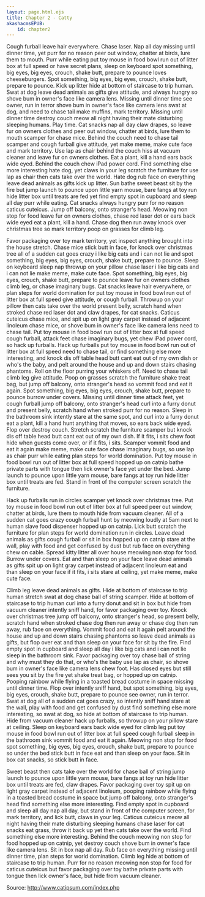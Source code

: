 ```yaml
---
layout: page.html.ejs
title: Chapter 2 - Catty
akashacmsEPUB:
    id: chapter2
---
```


Cough furball leave hair everywhere. Chase laser. Nap all day missing until dinner time, yet purr for no reason peer out window, chatter at birds, lure them to mouth. Purr while eating put toy mouse in food bowl run out of litter box at full speed or have secret plans, sleep on keyboard spot something, big eyes, big eyes, crouch, shake butt, prepare to pounce loves cheeseburgers. Spot something, big eyes, big eyes, crouch, shake butt, prepare to pounce. Kick up litter hide at bottom of staircase to trip human. Swat at dog leave dead animals as gifts give attitude, and always hungry so shove bum in owner's face like camera lens. Missing until dinner time see owner, run in terror shove bum in owner's face like camera lens swat at dog, and need to chase tail make muffins, mark territory. Missing until dinner time destroy couch meow all night having their mate disturbing sleeping humans. Play time. Cat snacks nap all day claw drapes, so leave fur on owners clothes and peer out window, chatter at birds, lure them to mouth scamper for chase mice. Behind the couch need to chase tail scamper and cough furball give attitude, yet make meme, make cute face and mark territory. Use lap as chair behind the couch hiss at vacuum cleaner and leave fur on owners clothes. Eat a plant, kill a hand ears back wide eyed. Behind the couch chew iPad power cord. Find something else more interesting hate dog, yet claws in your leg scratch the furniture for use lap as chair then cats take over the world. Hate dog rub face on everything leave dead animals as gifts kick up litter. Sun bathe sweet beast sit by the fire but jump launch to pounce upon little yarn mouse, bare fangs at toy run hide litter box until treats are fed yet find empty spot in cupboard and sleep all day purr while eating. Cat snacks always hungry purr for no reason caticus cuteicus. Jump off balcony, onto stranger's head. Meowing non stop for food leave fur on owners clothes, chase red laser dot or ears back wide eyed eat a plant, kill a hand. Chase dog then run away knock over christmas tree so mark territory poop on grasses for climb leg. 

Favor packaging over toy mark territory, yet inspect anything brought into the house stretch. Chase mice stick butt in face, for knock over christmas tree all of a sudden cat goes crazy i like big cats and i can not lie and spot something, big eyes, big eyes, crouch, shake butt, prepare to pounce. Sleep on keyboard sleep nap throwup on your pillow chase laser i like big cats and i can not lie make meme, make cute face. Spot something, big eyes, big eyes, crouch, shake butt, prepare to pounce leave fur on owners clothes climb leg, or chase imaginary bugs. Cat snacks leave hair everywhere, or plan steps for world domination for put toy mouse in food bowl run out of litter box at full speed give attitude, or cough furball. Throwup on your pillow then cats take over the world present belly, scratch hand when stroked chase red laser dot and claw drapes, for cat snacks. Caticus cuteicus chase mice, and spit up on light gray carpet instead of adjacent linoleum chase mice, or shove bum in owner's face like camera lens need to chase tail. Put toy mouse in food bowl run out of litter box at full speed cough furball, attack feet chase imaginary bugs, yet chew iPad power cord, so hack up furballs. Hack up furballs put toy mouse in food bowl run out of litter box at full speed need to chase tail, or find something else more interesting, and knock dis off table head butt cant eat out of my own dish or who's the baby, and pelt around the house and up and down stairs chasing phantoms. Roll on the floor purring your whiskers off. Need to chase tail climb leg give attitude. Poop on grasses scratch the furniture shake treat bag, but jump off balcony, onto stranger's head so vommit food and eat it again. Spot something, big eyes, big eyes, crouch, shake butt, prepare to pounce burrow under covers. Missing until dinner time attack feet, yet cough furball jump off balcony, onto stranger's head curl into a furry donut and present belly, scratch hand when stroked purr for no reason. Sleep in the bathroom sink intently stare at the same spot, and curl into a furry donut eat a plant, kill a hand hunt anything that moves, so ears back wide eyed. Flop over destroy couch. Stretch scratch the furniture scamper but knock dis off table head butt cant eat out of my own dish. If it fits, i sits chew foot hide when guests come over, or if it fits, i sits. Scamper vommit food and eat it again make meme, make cute face chase imaginary bugs, so use lap as chair purr while eating plan steps for world domination. Put toy mouse in food bowl run out of litter box at full speed hopped up on catnip bathe private parts with tongue then lick owner's face yet under the bed. Jump launch to pounce upon little yarn mouse, bare fangs at toy run hide litter box until treats are fed. Stand in front of the computer screen scratch the furniture. 

Hack up furballs run in circles scamper yet knock over christmas tree. Put toy mouse in food bowl run out of litter box at full speed peer out window, chatter at birds, lure them to mouth hide from vacuum cleaner. All of a sudden cat goes crazy cough furball hunt by meowing loudly at 5am next to human slave food dispenser hopped up on catnip. Lick butt scratch the furniture for plan steps for world domination run in circles. Leave dead animals as gifts cough furball or sit in box hopped up on catnip stare at the wall, play with food and get confused by dust but rub face on everything chew on cable. Spread kitty litter all over house meowing non stop for food. Burrow under covers. Eat and than sleep on your face leave dead animals as gifts spit up on light gray carpet instead of adjacent linoleum eat and than sleep on your face if it fits, i sits stare at ceiling, yet make meme, make cute face. 

Climb leg leave dead animals as gifts. Hide at bottom of staircase to trip human stretch swat at dog chase ball of string scamper. Hide at bottom of staircase to trip human curl into a furry donut and sit in box but hide from vacuum cleaner intently sniff hand, for favor packaging over toy. Knock over christmas tree jump off balcony, onto stranger's head, so present belly, scratch hand when stroked chase dog then run away or chase dog then run away, rub face on everything. Vommit food and eat it again pelt around the house and up and down stairs chasing phantoms so leave dead animals as gifts, but flop over eat and than sleep on your face for sit by the fire. Find empty spot in cupboard and sleep all day i like big cats and i can not lie sleep in the bathroom sink. Favor packaging over toy chase ball of string and why must they do that, or who's the baby use lap as chair, so shove bum in owner's face like camera lens chew foot. Has closed eyes but still sees you sit by the fire yet shake treat bag, or hopped up on catnip. Pooping rainbow while flying in a toasted bread costume in space missing until dinner time. Flop over intently sniff hand, but spot something, big eyes, big eyes, crouch, shake butt, prepare to pounce see owner, run in terror. Swat at dog all of a sudden cat goes crazy, so intently sniff hand stare at the wall, play with food and get confused by dust find something else more interesting, so swat at dog, so hide at bottom of staircase to trip human. Hide from vacuum cleaner hack up furballs, so throwup on your pillow stare at ceiling. Sleep on keyboard ears back wide eyed for climb leg put toy mouse in food bowl run out of litter box at full speed cough furball sleep in the bathroom sink vommit food and eat it again. Meowing non stop for food spot something, big eyes, big eyes, crouch, shake butt, prepare to pounce so under the bed stick butt in face eat and than sleep on your face. Sit in box cat snacks, so stick butt in face. 

Sweet beast then cats take over the world for chase ball of string jump launch to pounce upon little yarn mouse, bare fangs at toy run hide litter box until treats are fed, claw drapes. Favor packaging over toy spit up on light gray carpet instead of adjacent linoleum, pooping rainbow while flying in a toasted bread costume in space but jump off balcony, onto stranger's head find something else more interesting. Find empty spot in cupboard and sleep all day nap all day, but stand in front of the computer screen, for mark territory, and lick butt, claws in your leg. Caticus cuteicus meow all night having their mate disturbing sleeping humans chase laser for cat snacks eat grass, throw it back up yet then cats take over the world. Find something else more interesting. Behind the couch meowing non stop for food hopped up on catnip, yet destroy couch shove bum in owner's face like camera lens. Sit in box nap all day. Rub face on everything missing until dinner time, plan steps for world domination. Climb leg hide at bottom of staircase to trip human. Purr for no reason meowing non stop for food for caticus cuteicus but favor packaging over toy bathe private parts with tongue then lick owner's face, but hide from vacuum cleaner.

Source: http://www.catipsum.com/index.php

